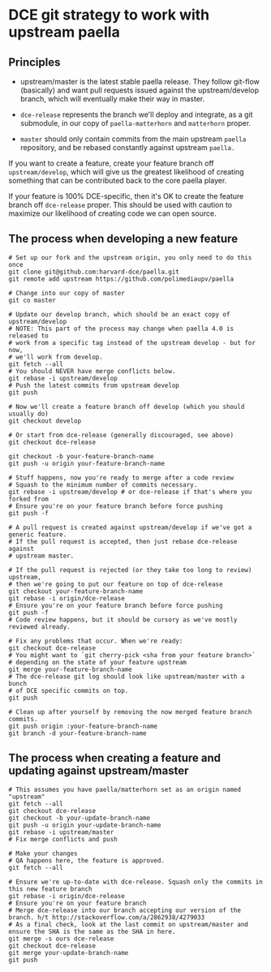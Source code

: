 # DCE git strategy to work with upstream paella

## Principles

* upstream/master is the latest stable paella release. They follow git-flow
  (basically) and want pull requests issued against the upstream/develop
  branch, which will eventually make their way in master.

* `dce-release` represents the branch we'll deploy and integrate, as a git
  submodule, in our copy of `paella-matterhorn` and `matterhorn` proper.

* `master` should only contain commits from the main upstream `paella`
  repository, and be rebased constantly against upstream `paella.`

If you want to create a feature, create your feature branch off
`upstream/develop`, which will give us the greatest likelihood of creating
something that can be contributed back to the core paella player.

If your feature is 100% DCE-specific, then it's OK to create the feature branch
off `dce-release` proper. This should be used with caution to maximize our
likelihood of creating code we can open source.

## The process when developing a new feature

    # Set up our fork and the upstream origin, you only need to do this once
    git clone git@github.com:harvard-dce/paella.git
    git remote add upstream https://github.com/polimediaupv/paella

    # Change into our copy of master
    git co master

    # Update our develop branch, which should be an exact copy of upstream/develop
    # NOTE: This part of the process may change when paella 4.0 is released to
    # work from a specific tag instead of the upstream develop - but for now,
    # we'll work from develop.
    git fetch --all
    # You should NEVER have merge conflicts below.
    git rebase -i upstream/develop
    # Push the latest commits from upstream develop
    git push

    # Now we'll create a feature branch off develop (which you should usually do)
    git checkout develop

    # Or start from dce-release (generally discouraged, see above)
    git checkout dce-release

    git checkout -b your-feature-branch-name
    git push -u origin your-feature-branch-name

    # Stuff happens, now you're ready to merge after a code review
    # Squash to the minimum number of commits necessary.
    git rebase -i upstream/develop # or dce-release if that's where you forked from
    # Ensure you're on your feature branch before force pushing
    git push -f

    # A pull request is created against upstream/develop if we've got a generic feature.
    # If the pull request is accepted, then just rebase dce-release against
    # upstream master.

    # If the pull request is rejected (or they take too long to review) upstream,
    # then we're going to put our feature on top of dce-release
    git checkout your-feature-branch-name
    git rebase -i origin/dce-release
    # Ensure you're on your feature branch before force pushing
    git push -f
    # Code review happens, but it should be cursory as we've mostly reviewed already.

    # Fix any problems that occur. When we're ready:
    git checkout dce-release
    # You might want to `git cherry-pick <sha from your feature branch>` 
    # depending on the state of your feature upstream
    git merge your-feature-branch-name
    # The dce-release git log should look like upstream/master with a bunch
    # of DCE specific commits on top.
    git push

    # Clean up after yourself by removing the now merged feature branch commits.
    git push origin :your-feature-branch-name
    git branch -d your-feature-branch-name

## The process when creating a feature and updating against upstream/master

    # This assumes you have paella/matterhorn set as an origin named "upstream"
    git fetch --all
    git checkout dce-release
    git checkout -b your-update-branch-name
    git push -u origin your-update-branch-name
    git rebase -i upstream/master
    # Fix merge conflicts and push

    # Make your changes
    # QA happens here, the feature is approved.
    git fetch --all

    # Ensure we're up-to-date with dce-release. Squash only the commits in this new feature branch
    git rebase -i origin/dce-release
    # Ensure you're on your feature branch
    # Merge dce-release into our branch accepting our version of the branch. h/t http://stackoverflow.com/a/2862938/4279033
    # As a final check, look at the last commit on upstream/master and ensure the SHA is the same as the SHA in here.
    git merge -s ours dce-release
    git checkout dce-release
    git merge your-update-branch-name
    git push
